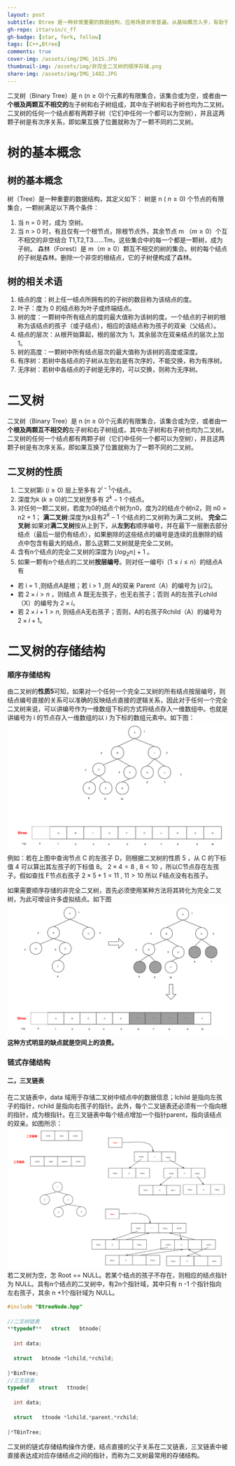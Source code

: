 ```yaml
---
layout: post
subtitle: Btree 是一种非常重要的数据结构，应用场景非常普遍。从基础概念入手，有助于了解更深层次算法及应用。
gh-repo: ittarvin/c_ff
gh-badge: [star, fork, follow]
tags: [C++,Btree]
comments: true
cover-img: /assets/img/IMG_1615.JPG
thumbnail-img: /assets/img/非完全二叉树的顺序存储.png
share-img: /assets/img/IMG_1482.JPG
---
```


二叉树（Binary Tree）是 n  $(n\geq0)$个元素的有限集合，该集合或为空，或者由**一个根及两颗互不相交的**左子树和右子树组成，其中左子树和右子树也均为二叉树。
二叉树的任何一个结点都有两颗子树（它们中任何一个都可以为空树），并且这两颗子树是有次序关系，即如果互换了位置就称为了一颗不同的二叉树。

# 树的基本概念
## 树的基本概念
树（Tree）是一种重要的数据结构，其定义如下：
树是 n ( $n \geq 0$) 个节点的有限集合，一颗树满足以下两个条件：
1. 当 n = 0 时，成为 空树。
2. 当 n > 0 时，有且仅有一个根节点，除根节点外，其余节点 m （$m\geq0$）个互不相交的非空结合 T1,T2,T3......Tm，这些集合中的每一个都是一颗树，成为子树。
   森林（Forest）是 m（$m\geq0$）颗互不相交的树的集合。树的每个结点的子树是森林。删除一个非空的根结点，它的子树便构成了森林。
## 树的相关术语
1. 结点的度：树上任一结点所拥有的的子树的数目称为该结点的度。
2. 叶子：度为 0 的结点称为叶子或终端结点。
3. 树的度：一颗树中所有结点的度的最大值称为该树的度。一个结点的子树的根称为该结点的孩子（或子结点），相应的该结点称为孩子的双亲（父结点）。
4. 结点的层次：从根开始算起，根的层次为 1，其余层次在双亲结点的层次上加 1。
5. 树的高度：一颗树中所有结点层次的最大值称为该树的高度或深度。
6. 有序树：若树中各结点的子树从左到右是有次序的，不能交换，称为有序树。
7. 无序树：若树中各结点的子树是无序的，可以交换，则称为无序树。

# 二叉树

二叉树（Binary Tree）是 n  $(n\geq0)$个元素的有限集合，该集合或为空，或者由**一个根及两颗互不相交的**左子树和右子树组成，其中左子树和右子树也均为二叉树。
二叉树的任何一个结点都有两颗子树（它们中任何一个都可以为空树），并且这两颗子树是有次序关系，即如果互换了位置就称为了一颗不同的二叉树。

## 二叉树的性质

1. 二叉树第i  $(i\geq0)$ 层上至多有 $2^{i-1}$个结点。
2. 深度为k $(k\geq0)$的二叉树至多有 $2^{k}-1$ 个结点。
3. 对任何一颗二叉树，若度为0的结点个树为n0，度为2的结点个树n2，则 n0 = n2 + 1；
   **满二叉树**:深度为k且有$2^{k}-1$ 个结点的二叉树称为满二叉树。
   **完全二叉树**:如果对**满二叉树**按从上到下，从**左到右**顺序编号，并在最下一层删去部分结点（最后一层仍有结点），如果删除的这些结点的编号是连续的且删除的结点中包含有最大的结点，那么这颗二叉树就是完全二叉树。
4. 含有n个结点的完全二叉树的深度为 $\lfloor log_2 n \rfloor$ + 1 。
5. 如果一颗有n个结点的二叉树**按层编号**。则对任一编号i（$1\leq i\leq n$）的结点A有
- 若 i = 1 ,则结点A是根；若 i > 1 ,则 A的双亲 Parent（A）的编号为  $\lfloor i/2 \rfloor$。
- 若 $2\times i> n$ ，则结点 A 既无左孩子，也无右孩子；否则 A的左孩子Lchild（X）的编号为 $2\times i$。
- 若 $2\times i + 1 >n$, 则结点A无右孩子；否则，A的右孩子Rchild（A）的编号为 $2\times i + 1$。

# 二叉树的存储结构
### 顺序存储结构
由二叉树的**性质5**可知，如果对一个任何一个完全二叉树的所有结点按层编号，则结点编号直接的关系可以准确的反映结点直接的逻辑关系，因此对于任何一个完全二叉树来说，可以讲编号作为一维数组下标的方式将结点存入一维数组中。也就是讲编号为 i 的节点存入一维数组的以 i 为下标的数组元素中。如下图：
![二叉树的顺序存储.png](/assets/img/二叉树的顺序存储.png)
例如：若在上图中查询节点 C 的左孩子 D，则根据二叉树的性质 5 ，从 C 的下标值 4 可以算出其左孩子的下标值 8。
$2\times4=8$ ,  $8<10$ ，所以C节点存在左孩子。假如查找 F节点右孩子 $2\times5+1=11$ ,  $11>10$ 所以 F结点没有右孩子。

如果需要顺序存储的非完全二叉树，首先必须使用某种方法将其转化为完全二叉树，为此可增设许多虚拟结点。如下图
![非完全二叉树的顺序存储.png](/assets/img/非完全二叉树的顺序存储.png)
**这种方式明显的缺点就是空间上的浪费。**

### 链式存储结构
#### 二，三叉链表
在二叉链表中，data 域用于存储二叉树中结点中的数据信息；lchild 是指向左孩子的指针，rchild 是指向右孩子的指针。此外，每个二叉链表还必须有一个指向根的指针，成为根指针。在三叉链表中每个结点增加一个指针parent，指向该结点的双亲。如图所示：
![二三叉链表.png](/assets/img/二三叉链表.png)
若二叉树为空，怎 Root == NULL。若某个结点的孩子不存在，则相应的结点指针为 NULL。具有n个结点的二叉树中，有2n个指针域，其中只有 n -1 个指针指向左右孩子，其余 n  +1个指针域为 NULL。
```cpp
#include "BtreeNode.hpp"

//二叉树链表
**typedef**   struct   btnode{

  int data;

  struct   btnode *lchild,*rchild;

}*BinTree;
//三叉链表
typedef   struct   ttnode{

  int data;

  struct   ttnode *lchild,*parent,*rchild;

}*TBinTree;
```
二叉树的链式存储结构操作方便，结点直接的父子关系在二叉链表，三叉链表中被直接表达成对应存储结点之间的指针，而称为二叉树最常用的存储结构。